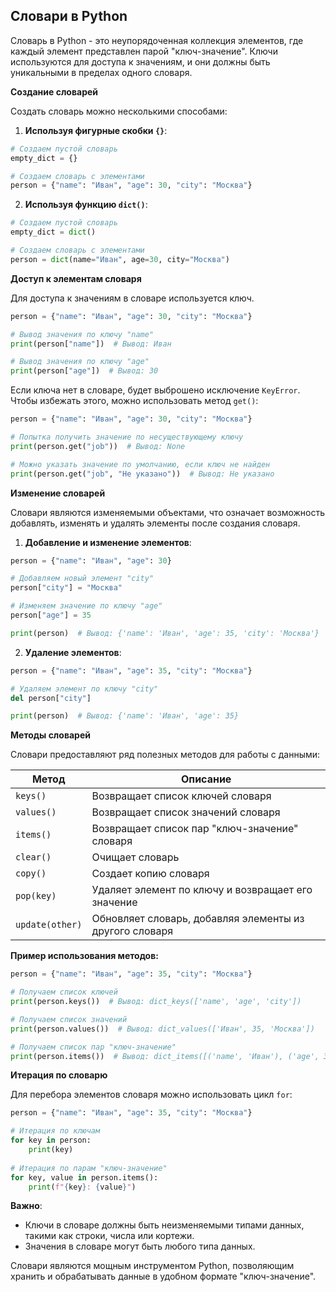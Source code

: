 ## Словари в Python

Словарь в Python - это неупорядоченная коллекция элементов, где каждый элемент представлен парой "ключ-значение". Ключи используются для доступа к значениям, и они должны быть уникальными в пределах одного словаря.

**Создание словарей**

Создать словарь можно несколькими способами:

1. **Используя фигурные скобки `{}`**:

```python
# Создаем пустой словарь
empty_dict = {}

# Создаем словарь с элементами
person = {"name": "Иван", "age": 30, "city": "Москва"} 
```

2. **Используя функцию `dict()`**:

```python
# Создаем пустой словарь
empty_dict = dict()

# Создаем словарь с элементами
person = dict(name="Иван", age=30, city="Москва")
```

**Доступ к элементам словаря**

Для доступа к значениям в словаре используется ключ. 

```python
person = {"name": "Иван", "age": 30, "city": "Москва"}

# Вывод значения по ключу "name"
print(person["name"])  # Вывод: Иван

# Вывод значения по ключу "age"
print(person["age"])  # Вывод: 30
```

Если ключа нет в словаре, будет выброшено исключение `KeyError`. Чтобы избежать этого, можно использовать метод `get()`:

```python
person = {"name": "Иван", "age": 30, "city": "Москва"}

# Попытка получить значение по несуществующему ключу
print(person.get("job"))  # Вывод: None

# Можно указать значение по умолчанию, если ключ не найден
print(person.get("job", "Не указано"))  # Вывод: Не указано
```

**Изменение словарей**

Словари являются изменяемыми объектами, что означает возможность добавлять, изменять и удалять элементы после создания словаря.

1. **Добавление и изменение элементов**:

```python
person = {"name": "Иван", "age": 30}

# Добавляем новый элемент "city"
person["city"] = "Москва"

# Изменяем значение по ключу "age"
person["age"] = 35

print(person)  # Вывод: {'name': 'Иван', 'age': 35, 'city': 'Москва'}
```

2. **Удаление элементов**:

```python
person = {"name": "Иван", "age": 35, "city": "Москва"}

# Удаляем элемент по ключу "city"
del person["city"]

print(person)  # Вывод: {'name': 'Иван', 'age': 35}
```

**Методы словарей**

Словари предоставляют ряд полезных методов для работы с данными:

| Метод | Описание |
|---|---|
| `keys()` | Возвращает список ключей словаря |
| `values()` | Возвращает список значений словаря |
| `items()` | Возвращает список пар "ключ-значение" словаря |
| `clear()` | Очищает словарь |
| `copy()` | Создает копию словаря |
| `pop(key)` | Удаляет элемент по ключу и возвращает его значение |
| `update(other)` | Обновляет словарь, добавляя элементы из другого словаря |

**Пример использования методов:**

```python
person = {"name": "Иван", "age": 35, "city": "Москва"}

# Получаем список ключей
print(person.keys())  # Вывод: dict_keys(['name', 'age', 'city'])

# Получаем список значений
print(person.values())  # Вывод: dict_values(['Иван', 35, 'Москва'])

# Получаем список пар "ключ-значение"
print(person.items())  # Вывод: dict_items([('name', 'Иван'), ('age', 35), ('city', 'Москва')])
```

**Итерация по словарю**

Для перебора элементов словаря можно использовать цикл `for`:

```python
person = {"name": "Иван", "age": 35, "city": "Москва"}

# Итерация по ключам
for key in person:
    print(key)
    
# Итерация по парам "ключ-значение"
for key, value in person.items():
    print(f"{key}: {value}")
```

**Важно**:

- Ключи в словаре должны быть неизменяемыми типами данных, такими как строки, числа или кортежи.
- Значения в словаре могут быть любого типа данных.

Словари являются мощным инструментом Python, позволяющим хранить и обрабатывать данные в удобном формате "ключ-значение".
